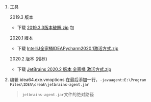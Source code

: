 1. 工具

	2019.3 版本
	
	- 下载 [2019.3.3版本破解.zip](https://github.com/superbeyone/JetBrainsActiveCode/raw/master/creak/2019.3.3%E7%89%88%E6%9C%AC%E7%A0%B4%E8%A7%A3.zip) 包
	
	2020.1 版本

	- 下载 [IntelliJ全家桶IDEAPycharm2020.1激活方式.zip](https://github.com/superbeyone/JetBrainsActiveCode/raw/master/creak/IntelliJ%E5%85%A8%E5%AE%B6%E6%A1%B6IDEAPycharm2020.1%E6%BF%80%E6%B4%BB%E6%96%B9%E5%BC%8F.zip)

	2020.2 版本 (推荐)
	
	- 下载 [JetBrains 2020.2 版本 全家桶 激活方式.zip](https://github.com/superbeyone/JetBrainsActiveCode/raw/master/creak/JetBrains%202020.2%20%E7%89%88%E6%9C%AC%20%E5%85%A8%E5%AE%B6%E6%A1%B6%20%E6%BF%80%E6%B4%BB%E6%96%B9%E5%BC%8F.zip)
	
2. 编辑 idea64.exe.vmoptions 
	在最后添加一行，`-javaagent:E:\Program Files\IDEA\creak\jetbrains-agent.jar`
	
	>`jetbrains-agent.jar`文件的绝对路径
	
